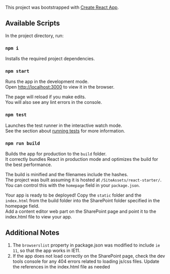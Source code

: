 This project was bootstrapped with [Create React App](https://github.com/facebook/create-react-app).

## Available Scripts

In the project directory, run:

### `npm i`

Installs the required project dependencies.

### `npm start`

Runs the app in the development mode.<br />
Open [http://localhost:3000](http://localhost:3000) to view it in the browser.

The page will reload if you make edits.<br />
You will also see any lint errors in the console.

### `npm test`

Launches the test runner in the interactive watch mode.<br />
See the section about [running tests](https://facebook.github.io/create-react-app/docs/running-tests) for more information.

### `npm run build`

Builds the app for production to the `build` folder.<br />
It correctly bundles React in production mode and optimizes the build for the best performance.

The build is minified and the filenames include the hashes.<br />
The project was built assuming it is hosted at `/SiteAssets/react-starter/`.<br/>
You can control this with the `homepage` field in your `package.json`.

Your app is ready to be deployed!
Copy the `static` folder and the `index.html` from the build folder into the SharePoint folder specified in the homepage field. <br />
Add a content editor web part on the SharePoint page and point it to the index.html file to view your app.

## Additional Notes

1. The `browserslist` property in package.json was modified to include `ie 11`, so that the app works in IE11.
2. If the app does not load correctly on the SharePoint page, check the dev tools console for any 404 errors related to loading js/css files. Update the references in the index.html file as needed
